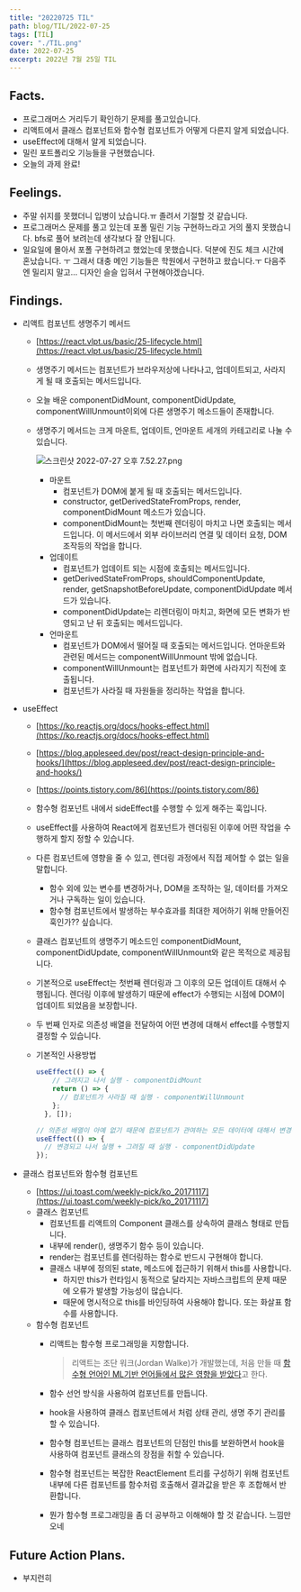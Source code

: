 ```yaml
---
title: "20220725 TIL"
path: blog/TIL/2022-07-25
tags: [TIL]
cover: "./TIL.png"
date: 2022-07-25
excerpt: 2022년 7월 25일 TIL
---
```


## Facts.

- 프로그래머스 거리두기 확인하기 문제를 풀고있습니다.
- 리액트에서 클래스 컴포넌트와 함수형 컴포넌트가 어떻게 다른지 알게 되었습니다.
- useEffect에 대해서 알게 되었습니다.
- 밀린 포트폴리오 기능들을 구현했습니다.
- 오늘의 과제 완료!

## Feelings.

- 주말 쉬지를 못했더니 입병이 났습니다.ㅠ 졸려서 기절할 것 같습니다.
- 프로그래머스 문제를 풀고 있는데 포폴 밀린 기능 구현하느라고 거의 풀지 못했습니다. bfs로 풀어 보려는데 생각보다 잘 안됩니다.
- 일요일에 몰아서 포폴 구현하려고 했었는데 못했습니다. 덕분에 진도 체크 시간에 혼났습니다. ㅜ 그래서 대충 메인 기능들은 학원에서 구현하고 왔습니다.ㅜ 다음주엔 밀리지 말고… 디자인 슬슬 입혀서 구현해야겠습니다.

## Findings.

- 리액트 컴포넌트 생명주기 메서드
    - [https://react.vlpt.us/basic/25-lifecycle.html](https://react.vlpt.us/basic/25-lifecycle.html)
    - 생명주기 메서드는 컴포넌트가 브라우저상에 나타나고, 업데이트되고, 사라지게 될 때 호출되는 메서드입니다.
    - 오늘 배운 componentDidMount, componentDidUpdate, componentWillUnmount이외에 다른 생명주기 메소드들이 존재합니다.
    - 생명주기 메서드는 크게 마운트, 업데이트, 언마운트 세개의 카테고리로 나눌 수 있습니다.
        
        ![스크린샷 2022-07-27 오후 7.52.27.png](https://s3-us-west-2.amazonaws.com/secure.notion-static.com/833990c8-6e38-4c77-9061-41f6b0299f90/%E1%84%89%E1%85%B3%E1%84%8F%E1%85%B3%E1%84%85%E1%85%B5%E1%86%AB%E1%84%89%E1%85%A3%E1%86%BA_2022-07-27_%E1%84%8B%E1%85%A9%E1%84%92%E1%85%AE_7.52.27.png)
        
        - 마운트
            - 컴포넌트가 DOM에 붙게 될 때 호출되는 메서드입니다.
            - constructor,  getDerivedStateFromProps, render, componentDidMount 메소드가 있습니다.
            - componentDidMount는 첫번째 렌더링이 마치고 나면 호출되는 메서드입니다. 이 메서드에서 외부 라이브러리 연결 및 데이터 요청, DOM 조작등의 작업을 합니다.
        - 업데이트
            - 컴포넌트가 업데이트 되는 시점에 호출되는 메서드입니다.
            - getDerivedStateFromProps, shouldComponentUpdate, render, getSnapshotBeforeUpdate, componentDidUpdate 메서드가 있습니다.
            - componentDidUpdate는 리렌더링이 마치고, 화면에 모든 변화가 반영되고 난 뒤 호출되는 메서드입니다.
        - 언마운트
            - 컴포넌트가 DOM에서 떨어질 때 호출되는 메서드입니다. 언마운트와 관련된 메서드는 componentWillUnmount 밖에 없습니다.
            - componentWillUnmount는 컴포넌트가 화면에 사라지기 직전에 호출됩니다.
            - 컴포넌트가 사라질 때 자원들을 정리하는 작업을 합니다.
- useEffect
    - [https://ko.reactjs.org/docs/hooks-effect.html](https://ko.reactjs.org/docs/hooks-effect.html)
    - [https://blog.appleseed.dev/post/react-design-principle-and-hooks/](https://blog.appleseed.dev/post/react-design-principle-and-hooks/)
    - [https://points.tistory.com/86](https://points.tistory.com/86)
    - 함수형 컴포넌트 내에서 sideEffect를 수행할 수 있게 해주는 훅입니다.
    - useEffect를 사용하여 React에게 컴포넌트가 렌더링된 이후에 어떤 작업을 수행하게 할지 정할 수 있습니다.
    - 다른 컴포넌트에 영향을 줄 수 있고, 렌더링 과정에서 직접 제어할 수 없는 일을 말합니다.
        - 함수 외에 있는 변수를 변경하거나, DOM을 조작하는 일, 데이터를 가져오거나 구독하는 일이 있습니다.
        - 함수형 컴포넌트에서 발생하는 부수효과를 최대한 제어하기 위해 만들어진 훅인가?? 싶습니다.
    - 클래스 컴포넌트의 생명주기 메소드인 componentDidMount, componentDidUpdate, componentWillUnmount와 같은 목적으로 제공됩니다.
    - 기본적으로 useEffect는 첫번째 렌더링과 그 이후의 모든 업데이트 대해서 수행됩니다. 렌더링 이후에 발생하기 때문에 effect가 수행되는 시점에 DOM이 업데이트 되었음을 보장합니다.
    - 두 번째 인자로 의존성 배열을 전달하여 어떤 변경에 대해서 effect를 수행할지 결정할 수 있습니다.
    - 기본적인 사용방법
        
        ```jsx
        useEffect(() => {
            // 그려지고 나서 실행 - componentDidMount
            return () => {
              // 컴포넌트가 사라질 때 실행 - componentWillUnmount
            };
          }, []);
        
        // 의존성 배열이 아예 없기 때문에 컴포넌트가 관여하는 모든 데이터에 대해서 변경이 일어나면 콜백함수 실행.
        useEffect(() => {
          // 변경되고 나서 실행 + 그려질 때 실행 - componentDidUpdate
        });
        ```
        
- 클래스 컴포넌트와 함수형 컴포넌트
    - [https://ui.toast.com/weekly-pick/ko_20171117](https://ui.toast.com/weekly-pick/ko_20171117)
    - 클래스 컴포넌트
        - 컴포넌트를 리액트의 Component 클래스를 상속하여 클래스 형태로 만듭니다.
        - 내부에 render(), 생명주기 함수 등이 있습니다.
        - render는 컴포넌트를 렌더링하는 함수로 반드시 구현해야 합니다.
        - 클래스 내부에 정의된 state, 메소드에 접근하기 위해서 this를 사용합니다.
            - 하지만 this가 런타임시 동적으로 달라지는 자바스크립트의 문제 때문에 오류가 발생할 가능성이 많습니다.
            - 때문에 명시적으로 this를 바인딩하여 사용해야 합니다. 또는 화살표 함수를 사용합니다.
    - 함수형 컴포넌트
        - 리액트는 함수형 프로그래밍을 지향합니다.
            
            > 리액트는 조단 워크(Jordan Walke)가 개발했는데, 처음 만들 때 [함수형 언어인 ML기반 언어들에서 많은 영향을 받았다](https://www.reactiflux.com/transcripts/jordan-walke/)고 한다.
            > 
        - 함수 선언 방식을 사용하여 컴포넌트를 만듭니다.
        - hook을 사용하여 클래스 컴포넌트에서 처럼 상태 관리, 생명 주기 관리를 할 수 있습니다.
        - 함수형 컴포넌트는 클래스 컴포넌트의 단점인 this를 보완하면서 hook을 사용하여 컴포넌트 클래스의 장점을 취할 수 있습니다.
        - 함수형 컴포넌트는 복잡한 ReactElement 트리를 구성하기 위해 컴포넌트 내부에 다른 컴포넌트를 함수처럼 호출해서 결과값을 받은 후 조합해서 반환합니다.
        - 뭔가 함수형 프로그래밍을 좀 더 공부하고 이해해야 할 것 같습니다. 느낌만 오네

## Future Action Plans.

- 부지런히